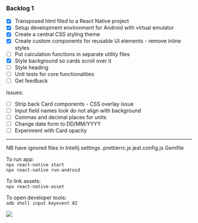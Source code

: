 ### Backlog 1

- [x] Transposed html filed to a React Native project
- [x] Setup development environment for Android with virtual emulator
- [x] Create a central CSS styling theme
- [x] Create custom components for reusable UI elements - remove inline styles
- [ ] Put calculation functions in separate utility files
- [x] Style background so cards scroll over it
- [ ] Style heading
- [ ] Unit tests for core functionalities
- [ ] Get feedback

Issues:
- [ ] Strip back Card components - CSS overlay issue
- [ ] Input field names look do not align with background
- [ ] Commas and decimal places for units
- [ ] Change date form to DD/MM/YYYY
- [ ] Experiment with Card opacity
<hr />

NB have ignored files in Intellij settings
.prettierrc.js
jest.config.js
Gemfile

To run app: <br>
`npx react-native start` <br>
`npx react-native run-android`    

To link assets: <br>
`npx react-native-asset`

To open developer tools: <br>
`adb shell input keyevent 82`

<img src="https:github.com/james126/new-boots/dev1/assets/screenshot.png" />
